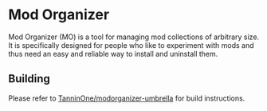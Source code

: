 # Mod Organizer

Mod Organizer (MO) is a tool for managing mod collections of arbitrary size. It is specifically designed for people who like to experiment with mods and thus need an easy and reliable way to install and uninstall them.

## Building

Please refer to [TanninOne/modorganizer-umbrella](https://github.com/TanninOne/modorganizer-umbrella) for build instructions.